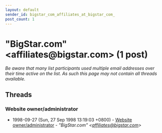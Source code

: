 ```yaml
---
layout: default
sender_id: bigstar_com_affiliates_at_bigstar_com_
post_count: 1
---
```


# "BigStar.com" <affiliates<span>@</span>bigstar.com> (1 post)

_Be aware that many list participants used multiple email addresses over their time active on the list. As such this page may not contain all threads available._

## Threads

### Website owner/administrator
+ 1998-09-27 (Sun, 27 Sep 1998 13:19:03 +0800) - [Website owner/administrator](/archive/1998/09/5647d90fab36146517e54badcfc30e7604468a44a9e6a4f2a2d616a96fd8043c) - _"BigStar.com" \<affiliates@bigstar.com\>_

